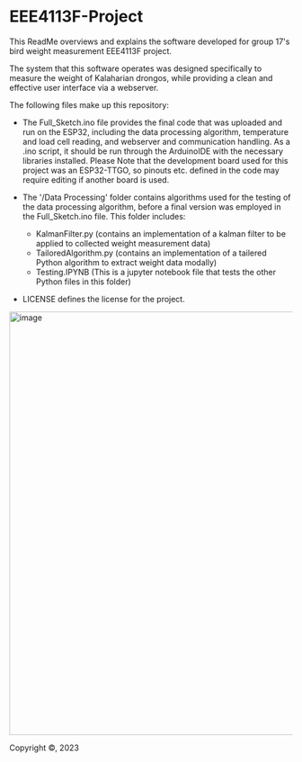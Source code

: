 # EEE4113F-Project

This ReadMe overviews and explains the software developed for group 17's bird weight measurement EEE4113F project. 

The system that this software operates was designed specifically to measure the weight of Kalaharian drongos, while providing a clean and effective user interface via a webserver. 

The following files make up this repository:

- The Full_Sketch.ino file provides the final code that was uploaded and run on the ESP32, including the data processing algorithm, temperature and load cell reading, and webserver and communication handling. As a .ino script, it should be run through the ArduinoIDE with the necessary libraries installed. Please Note that the development board used for this project was an ESP32-TTGO, so pinouts etc. defined in the code may require editing if another board is used. 

- The '/Data Processing' folder contains algorithms used for the testing of the data processing algorithm, before a final version was employed in the Full_Sketch.ino file. This folder includes:
  * KalmanFilter.py (contains an implementation of a kalman filter to be applied to collected weight measurement data)
  * TailoredAlgorithm.py (contains an implementation of a tailered Python algorithm to extract weight data modally)
  * Testing.IPYNB (This is a jupyter notebook file that tests the other Python files in this folder)

- LICENSE defines the license for the project.

<img width="753" alt="image" src="https://github.com/TashiSoldin/EEE4113F-Project/assets/75614710/03595e1b-d2c4-4455-b6fd-44221c70834b">

Copyright ©, 2023
